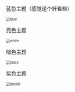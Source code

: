 蓝色主题（感觉这个好看些）

<img src="E:/Photo/Typora-Photo/blue.png" alt="blue" style="zoom:67%;" />



亮色主题

<img src="E:/Photo/Typora-Photo/white.png" alt="white" style="zoom:67%;" />

暗色主题

<img src="E:/Photo/Typora-Photo/black.png" alt="black" style="zoom: 67%;" />

紫色主题

<img src="E:/Photo/Typora-Photo/purple.png" alt="purple" style="zoom:67%;" />

